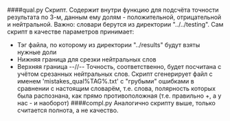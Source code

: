 ####qual.py
Скрипт. Содержит внутри функцию для подсчёта точности результата по 3-м, данным ему долям - положительной, отрицательной и нейтральной. Важно: словари берутся из директории "../../testing".
Сам скрипт в качестве параметров принимает:
* Тэг файла, по которому из директории "../results" будут взяты нужные доли
* Нижняя граница для срезки нейтральных слов
* Верхняя граница --//--
Точность, соответственно, будет посчитана с учётом срезанных нейтральных слов.
Скрипт сгенерирует файл с именем 'mistakes_qual%TAG%.txt' с "грубыми" ошибками в сравнении с настоящим словарём, т.е. слова, полярность которых была распознана, как прямо противоположная (т.е. правильно +, а у нас - и наоборот)
####compl.py
Аналогично скрипту выше, только считается полнота, а не качество.
